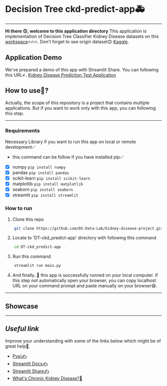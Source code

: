 # Decision Tree ckd-predict-app🚑

---

**Hi there 🙃, welcome to this application directory**
This application is implementation of Decision Tree Classifier Kidney Disease datasets on this [workspace](https://github.com/DS-Data-Lab/kidney-disease-project/blob/main/workspace/DTClassifier-kidney_disease_workspace.ipynb)🔥🔥🔥. Don't forget to see origin dataset😊 [Kaggle](https://www.kaggle.com/datasets/mansoordaku/ckdisease/).

## Application Demo

We've prepared a demo of this app with Streamlit Share. You can following this URL↙.
[Kidney Disease Prediction Test Application](dtckidney-disease.streamlit.app)

## How to use🤔?

Actually, the scope of this repository is a project that contains multiple applications. But if you want to work only with this app, you can following this step.

---

### Requirements

Necessary Library if you want to run this app on local or remote development✅

- this command can be follow if you have installed pip✅
- [x] numpy `pip install numpy`
- [x] pandas `pip install pandas`
- [x] scikit-learn `pip install scikit-learn`
- [x] matplotlib `pip install matplotlib`
- [x] seaborn `pip install seaborn`
- [x] streamlit `pip install streamlit`

### How to run

1. Clone this repo

```sh
    git clone https://github.com/DS-Data-Lab/kidney-disease-project.git
```

2. Locate to 'DT-ckd_predict-app' directory with following this command

```sh
    cd DT-ckd_predict-app
```

3. Run this command

```sh
    streamlit run main.py
```

4. And finally..🥳 this app is successfully runned on your local computer. if this step not automatically open your browser, you can copy localhost URL on your command prompt and paste manually on your browser😅.

---

## Showcase

---

## _Useful link_

Improve your understanding with some of the links below which might be of great help🥰.

- [Pypi✍](https://pypi.org/)
- [Streamlit Docs✍]()
- [Streamlit Share✍](share.streamlit.io)
- [What's Chronic Kidney Disease?🧬]()
